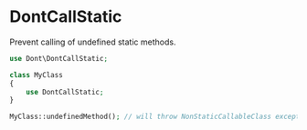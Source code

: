 # DontCallStatic

Prevent calling of undefined static methods.

```php
use Dont\DontCallStatic;

class MyClass
{
    use DontCallStatic;
}

MyClass::undefinedMethod(); // will throw NonStaticCallableClass exception
```
